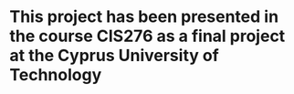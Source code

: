 # Τhis project has been presented in the course CIS276 as a final project at the Cyprus University of Technology
